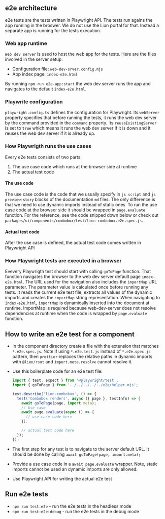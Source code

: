 ## e2e architecture

e2e tests are the tests written in Playwright API. The tests run agains the app running in the broswer.
We do not use the Lion portal for that. Instead a separate app is running for the tests execution.

### Web app runtime

`Web dev server` is used to host the web app for the tests. Here are the files involved in the server setup:

- Configuration file: `web-dev-srver.config.mjs`
- App index page: `index-e2e.html`

By running `npm run e2e-app:start` the web dev server runs the app and navigates to the default `index-e2e.html`.

### Playwrite configuration

`playwright.config.ts` defines the configuration for Playwright. Its `webServer` property specifies that before running the tests, it runs the web dev server by the command provided in the `command` property. Its `reuseExistingServer` is set to `true` which means it runs the web dev server if it is down and it reuses the web dev server if it is already up.

### How Playwrigth runs the use cases

Every e2e tests consists of two parts:

1. The use case code which runs at the browser side at runtime
2. The actual test code

#### The use code

The use case code is the code that we usually specify in `js script` and `js preview-story` blocks of the documentation `md` files.
The only difference is that we need to use dynamic imports instead of static ones. To run the use case code at the browser side it should be wrapped in `page.evaluate` function. For the reference, see the code snipped down below or check out `packages/ui/components/combobox/test/lion-combobox.e2e.spec.js`.

#### Actual test code

After the use case is defined, the actual test code comes written in Playwright API

### How Playwright tests are executed in a browser

Evevery Playwrigth test should start with calling `goToPage` function. That function navigates the browser to the web dev server default page `index-e2e.html`. The URL used for the navigation also includes the `importMap` URL parameter. The parameter value is calculated once before running any tests. It reads the current e2e test file, extracts all values of the dynamic imports and creates the `importMap` string representation. When navigating to `index-e2e.html`, `importMap` is dynamically inserted into the document at runtime. ImportMap is required because web-dev-server does not resolve dependencies at runtime when the code is wrapped by `page.evaluate` function.

## How to write an e2e test for a component

- In the component directory create a file with the extension that matches `*.e2e.spec.js`. Note if using `*.e2e.test.js` instead of `*.e2e.spec.js` pattern, then `prettier` replaces the relative paths in dynamic imports with `@lion/root` and `import.meta.resolve` cannot resolve it.
- Use this boilerplate code for an e2e test file:

  ```javascript
  import { test, expect } from '@playwright/test';
  import { goToPage } from '../../../../../e2e/helper.mjs';

  test.describe('lion-combobox', () => {
    test('Combobox renders', async ({ page }, testInfo) => {
      await goToPage(page, import.meta);
      // Use case
      await page.evaluate(async () => {
        // use case code here
      });

      // actual test code here
    });
  });
  ```

- The first step for any test is to navigate to the server default URL. It should be done by calling `await goToPage(page, import.meta);`
- Provide a use case code in a `await page.evaluate` wrapper. Note, static imports cannot be used an dynamic imports are only allowed.
- Use Playwright API for writing the actual e2e test

## Run e2e tests

- `npm run test:e2e` - run the e2e tests in the headless mode
- `npm run test:e2e:debug` - run the e2e tests in the debug mode
